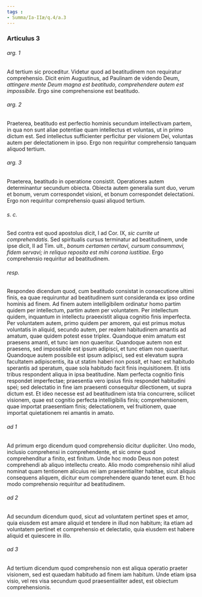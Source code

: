 ```yaml
---
tags : 
- Summa/Ia-IIæ/q.4/a.3
---
```


### Articulus 3

###### arg. 1
Ad tertium sic proceditur. Videtur quod ad beatitudinem non requiratur comprehensio. Dicit enim Augustinus, ad Paulinam de videndo Deum, *attingere mente Deum magna est beatitudo, comprehendere autem est impossibile*. Ergo sine comprehensione est beatitudo.

###### arg. 2
Praeterea, beatitudo est perfectio hominis secundum intellectivam partem, in qua non sunt aliae potentiae quam intellectus et voluntas, ut in primo dictum est. Sed intellectus sufficienter perficitur per visionem Dei, voluntas autem per delectationem in ipso. Ergo non requiritur comprehensio tanquam aliquod tertium.

###### arg. 3
Praeterea, beatitudo in operatione consistit. Operationes autem determinantur secundum obiecta. Obiecta autem generalia sunt duo, verum et bonum, verum correspondet visioni, et bonum correspondet delectationi. Ergo non requiritur comprehensio quasi aliquod tertium.

###### s. c.
Sed contra est quod apostolus dicit, I ad Cor. IX, *sic currite ut comprehendatis*. Sed spiritualis cursus terminatur ad beatitudinem, unde ipse dicit, II ad Tim. ult., *bonum certamen certavi, cursum consummavi, fidem servavi; in reliquo reposita est mihi corona iustitiae*. Ergo comprehensio requiritur ad beatitudinem.

###### resp.
Respondeo dicendum quod, cum beatitudo consistat in consecutione ultimi finis, ea quae requiruntur ad beatitudinem sunt consideranda ex ipso ordine hominis ad finem. Ad finem autem intelligibilem ordinatur homo partim quidem per intellectum, partim autem per voluntatem. Per intellectum quidem, inquantum in intellectu praeexistit aliqua cognitio finis imperfecta. Per voluntatem autem, primo quidem per amorem, qui est primus motus voluntatis in aliquid, secundo autem, per realem habitudinem amantis ad amatum, quae quidem potest esse triplex. Quandoque enim amatum est praesens amanti, et tunc iam non quaeritur. Quandoque autem non est praesens, sed impossibile est ipsum adipisci, et tunc etiam non quaeritur. Quandoque autem possibile est ipsum adipisci, sed est elevatum supra facultatem adipiscentis, ita ut statim haberi non possit, et haec est habitudo sperantis ad speratum, quae sola habitudo facit finis inquisitionem. Et istis tribus respondent aliqua in ipsa beatitudine. Nam perfecta cognitio finis respondet imperfectae; praesentia vero ipsius finis respondet habitudini spei; sed delectatio in fine iam praesenti consequitur dilectionem, ut supra dictum est. Et ideo necesse est ad beatitudinem ista tria concurrere, scilicet visionem, quae est cognitio perfecta intelligibilis finis; comprehensionem, quae importat praesentiam finis; delectationem, vel fruitionem, quae importat quietationem rei amantis in amato.

###### ad 1
Ad primum ergo dicendum quod comprehensio dicitur dupliciter. Uno modo, inclusio comprehensi in comprehendente, et sic omne quod comprehenditur a finito, est finitum. Unde hoc modo Deus non potest comprehendi ab aliquo intellectu creato. Alio modo comprehensio nihil aliud nominat quam tentionem alicuius rei iam praesentialiter habitae, sicut aliquis consequens aliquem, dicitur eum comprehendere quando tenet eum. Et hoc modo comprehensio requiritur ad beatitudinem.

###### ad 2
Ad secundum dicendum quod, sicut ad voluntatem pertinet spes et amor, quia eiusdem est amare aliquid et tendere in illud non habitum; ita etiam ad voluntatem pertinet et comprehensio et delectatio, quia eiusdem est habere aliquid et quiescere in illo.

###### ad 3
Ad tertium dicendum quod comprehensio non est aliqua operatio praeter visionem, sed est quaedam habitudo ad finem iam habitum. Unde etiam ipsa visio, vel res visa secundum quod praesentialiter adest, est obiectum comprehensionis.

